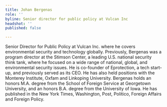 ```yaml
---
title: Johan Bergenas
role: ''
byline: Senior director for public policy at Vulcan Inc
headshot: ''
published: false

---
```

Senior Director for Public Policy at Vulcan Inc. where he covers environmental security and technology globally. Previously, Bergenas was a program director at the Stimson Center, a leading U.S. national security think tank, where he focused on a wide range of national, global, and environmental security issues. He is co-founder of Eprotection, a tech start-up, and previously served as its CEO. He has also held positions with the Monterey Institute, Oxfam and Linkoping University. Bergenas holds an honors M.A. degree from the School of Foreign Service at Georgetown University, and an honors B.A. degree from the University of Iowa. He has published in the New York Times, Washington, Post, Politico, Foreign Affairs and Foreign Policy.